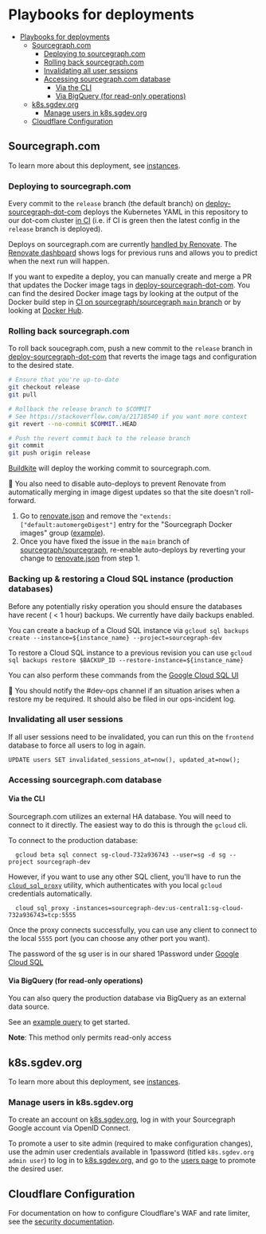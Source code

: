 # Playbooks for deployments

- [Playbooks for deployments](#playbooks-for-deployments)
  - [Sourcegraph.com](#sourcegraphcom)
    - [Deploying to sourcegraph.com](#deploying-to-sourcegraphcom)
    - [Rolling back sourcegraph.com](#rolling-back-sourcegraphcom)
    - [Invalidating all user sessions](#invalidating-all-user-sessions)
    - [Accessing sourcegraph.com database](#accessing-sourcegraphcom-database)
      - [Via the CLI](#via-the-cli)
      - [Via BigQuery (for read-only operations)](#via-bigquery-for-read-only-operations)
  - [k8s.sgdev.org](#k8ssgdevorg)
    - [Manage users in k8s.sgdev.org](#manage-users-in-k8ssgdevorg)
  - [Cloudflare Configuration](#cloudflare-configuration)

## Sourcegraph.com

To learn more about this deployment, see [instances](./instances.md#sourcegraph-com).

### Deploying to sourcegraph.com

Every commit to the `release` branch (the default branch) on [deploy-sourcegraph-dot-com](https://github.com/sourcegraph/deploy-sourcegraph-dot-com) deploys the Kubernetes YAML in this repository to our dot-com cluster [in CI](https://buildkite.com/sourcegraph/deploy-sourcegraph-dot-com/builds?branch=release) (i.e. if CI is green then the latest config in the `release` branch is deployed).

Deploys on sourcegraph.com are currently [handled by Renovate](#renovate). The [Renovate dashboard](https://app.renovatebot.com/dashboard#github/sourcegraph/deploy-sourcegraph-dot-com) shows logs for previous runs and allows you to predict when the next run will happen.

If you want to expedite a deploy, you can manually create and merge a PR that updates the Docker image tags in [deploy-sourcegraph-dot-com](https://github.com/sourcegraph/deploy-sourcegraph-dot-com). You can find the desired Docker image tags by looking at the output of the Docker build step in [CI on sourcegraph/sourcegraph `main` branch](https://buildkite.com/sourcegraph/sourcegraph/builds?branch=main) or by looking at [Docker Hub](https://hub.docker.com/u/sourcegraph/).


### Rolling back sourcegraph.com

To roll back soucegraph.com, push a new commit to the `release` branch in [deploy-sourcegraph-dot-com](https://github.com/sourcegraph/deploy-sourcegraph-dot-com) that reverts the image tags and configuration to the desired state.

```sh
# Ensure that you're up-to-date
git checkout release
git pull

# Rollback the release branch to $COMMIT
# See https://stackoverflow.com/a/21718540 if you want more context
git revert --no-commit $COMMIT..HEAD

# Push the revert commit back to the release branch
git commit
git push origin release
```

[Buildkite](https://buildkite.com/sourcegraph/deploy-sourcegraph-dot-com/) will deploy the working commit to sourcegraph.com.

🚨 You also need to disable auto-deploys to prevent Renovate from automatically merging in image digest updates so that the site doesn't roll-forward.

1. Go to [renovate.json](https://github.com/sourcegraph/deploy-sourcegraph-dot-com/blob/release/renovate.json) and remove the `"extends:["default:automergeDigest"]` entry for the "Sourcegraph Docker images" group ([example](https://github.com/sourcegraph/deploy-sourcegraph-dot-com/commit/0eb16fd9e3ddfcf3a3c75ccdda0e7eddabf19c7a)).
1. Once you have fixed the issue in the `main` branch of [sourcegraph/sourcegraph](https://github.com/sourcegraph/sourcegraph), re-enable auto-deploys by reverting your change to [renovate.json](https://github.com/sourcegraph/deploy-sourcegraph-dot-com/blob/release/renovate.json) from step 1.

### Backing up & restoring a Cloud SQL instance (production databases)

Before any potentially risky operation you should ensure the databases have recent ( < 1 hour) backups. We currently have daily backups enabled.

You can create a backup of a Cloud SQL instance via `gcloud sql backups create --instance=${instance_name} --project=sourcegraph-dev`

To restore a Cloud SQL instance to a previous revision you can use `gcloud sql backups restore $BACKUP_ID --restore-instance=${instance_name}`

You can also perform these commands from the [Google Cloud SQL UI](https://console.cloud.google.com/sql/instances?project=sourcegraph-dev)

🚨 You should notify the #dev-ops channel if an situation arises when a restore my be required. It should also be filed in our ops-incident log.

### Invalidating all user sessions

If all user sessions need to be invalidated, you can run this on the `frontend` database to force all users to log in again.

```
UPDATE users SET invalidated_sessions_at=now(), updated_at=now();
```

### Accessing sourcegraph.com database

#### Via the CLI

Sourcegraph.com utilizes an external HA database. You will need to connect to it directly. The easiest way to do this is through the `gcloud` cli.

To connect to the production database:

```
  gcloud beta sql connect sg-cloud-732a936743 --user=sg -d sg --project sourcegraph-dev
```

However, if you want to use any other SQL client, you'll have to run the [`cloud_sql_proxy`](https://cloud.google.com/sql/docs/postgres/connect-admin-proxy#install) utility, which authenticates with you local `gcloud` credentials automatically.

```
  cloud_sql_proxy -instances=sourcegraph-dev:us-central1:sg-cloud-732a936743=tcp:5555
```

Once the proxy connects successfully, you can use any client to connect to the local `5555` port (you can choose any other port you want).

The password of the sg user is in our shared 1Password under [Google Cloud SQL](https://team-sourcegraph.1password.com/vaults/dnrhbauihkhjs5ag6vszsme45a/allitems/svfiw4vcbxhhbobpl442olyebu)

#### Via BigQuery (for read-only operations)

You can also query the production database via BigQuery as an external data source.

See an [example query](https://console.cloud.google.com/bigquery?sq=527047051561:bfa7c7e57f884d209f261d15e4610229) to get started.

**Note**: This method only permits read-only access

## k8s.sgdev.org

To learn more about this deployment, see [instances](./instances.md#k8s-sgdev-org).

### Manage users in k8s.sgdev.org

To create an account on [k8s.sgdev.org](https://k8s.sgdev.org), log in with your Sourcegraph Google account via OpenID Connect.

To promote a user to site admin (required to make configuration changes), use the admin user credentials available in 1password (titled `k8s.sgdev.org admin user`) to log in to [k8s.sgdev.org](https://k8s.sgdev.org), and go to the [users page](https://k8s.sgdev.org/site-admin/users) to promote the desired user.

## Cloudflare Configuration

For documentation on how to configure Cloudflare's WAF and rate limiter, see the [security documentation](./security.md#cloudflare).
